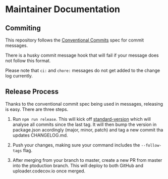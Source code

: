 # Maintainer Documentation

## Commiting

This repository follows the [Conventional Commits](https://www.conventionalcommits.org/en/v1.0.0/) spec for commit messages.

There is a husky commit message hook that will fail if your message does not follow this format.

Please note that `ci:` and `chore:` messages do not get added to the change log currently.

## Release Process

Thanks to the conventional commit spec being used in messages, releasing is easy. There are three steps.

1. Run `npm run release`. This will kick off [standard-version](https://github.com/conventional-changelog/standard-version) which will analyse all commits since the last tag. It will then bump the version in package.json acordingly (major, minor, patch) and tag a new commit tha updates CHANGELOG.md.

2. Push your changes, making sure your command includes the `--follow-tags` flag.

3. After merging from your branch to master, create a new PR from master into the ptoduction branch. This will deploy to both GitHub and uploader.codecov.io once merged.
